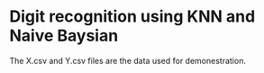 # Digit recognition using KNN and Naive Baysian

The X.csv and Y.csv files are the data used for demonestration.
